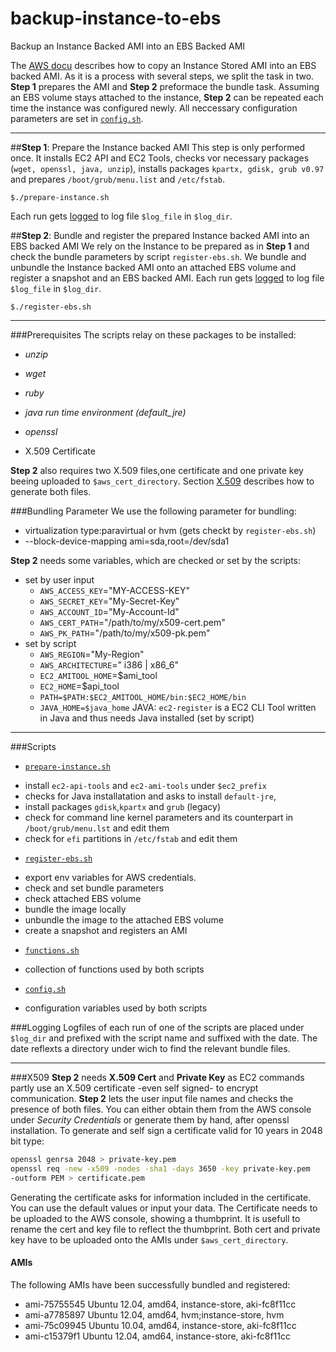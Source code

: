# backup-instance-to-ebs
Backup an Instance Backed AMI into an EBS Backed AMI

The [AWS
docu](http://docs.aws.amazon.com/AWSEC2/latest/UserGuide/creating-an-ami-instance-store.html#Using_ConvertingS3toEBS)
describes how to copy an Instance Stored AMI into an EBS backed AMI.
As it is a process with several steps, we split the task in two. **Step 1**
prepares the AMI and **Step 2** preformace the bundle task. Assuming an
EBS volume stays attached to the instance, **Step 2** can be repeated
each time the instance was configured newly. All neccessary
configuration parameters are set in [`config.sh`](config.sh).
______

##**Step 1**: Prepare the Instance backed AMI
This step is only performed once. It installs EC2 API and EC2 Tools, checks vor
necessary packages (`wget, openssl, java, unzip`), installs packages
`kpartx, gdisk, grub v0.97` and prepares `/boot/grub/menu.list` and
`/etc/fstab`. 
```
$./prepare-instance.sh
```
Each run gets [logged](#logging) to log file `$log_file` in `$log_dir`.

##**Step 2**: Bundle and register the prepared Instance backed AMI into an EBS backed AMI
We rely on the Instance to be prepared as in **Step 1** and check the bundle
parameters by script `register-ebs.sh`. We bundle and unbundle the Instance backed AMI onto 
an attached EBS volume and register a snapshot and an EBS backed AMI.
Each run gets [logged](#logging) to log file `$log_file` in `$log_dir`.

```
$./register-ebs.sh
```
--------

###Prerequisites
The scripts relay on these packages to be installed:
* _unzip_
* _wget_
* _ruby_
* _java run time environment (default_jre)_ 
* _openssl_ 
 
* X.509 Certificate

**Step 2** also requires two X.509 files,one certificate
and one private key beeing uploaded to `$aws_cert_directory`.
Section [X.509](#x509) describes how to generate both files.

###Bundling Parameter
We use the following parameter for bundling:
 * virtualization type:paravirtual or hvm (gets checkt by
   `register-ebs.sh`)
 *  --block-device-mapping ami=sda,root=/dev/sda1 

**Step 2** needs some variables, which are
checked or set by the scripts:
* set by user input
  + `AWS_ACCESS_KEY`="MY-ACCESS-KEY"
  + `AWS_SECRET_KEY`="My-Secret-Key"
  + `AWS_ACCOUNT_ID`="My-Account-Id"
  + `AWS_CERT_PATH`="/path/to/my/x509-cert.pem"
  + `AWS_PK_PATH`="/path/to/my/x509-pk.pem"
* set by script
  + `AWS_REGION`="My-Region"
  + `AWS_ARCHITECTURE`=" i386 | x86_6"
  + `EC2_AMITOOL_HOME`=$ami_tool
  + `EC2_HOME`=$api_tool
  + `PATH=$PATH:$EC2_AMITOOL_HOME/bin:$EC2_HOME/bin`
  + `JAVA_HOME=$java_home`
 JAVA: `ec2-register` is a EC2 CLI Tool written in Java and thus needs
  Java installed (set by script)

-------------
###Scripts
 + [`prepare-instance.sh`](prepare-instance.sh)
  - install `ec2-api-tools` and `ec2-ami-tools` under `$ec2_prefix`
  - checks for Java installatation and asks to install `default-jre`,
  - install packages `gdisk`,`kpartx` and `grub` (legacy)
  - check for command line kernel parameters and its counterpart in
   `/boot/grub/menu.lst` and edit them
  - check for `efi` partitions in `/etc/fstab` and edit them
 + [`register-ebs.sh`](register-ebs.sh)
  - export env variables for AWS credentials.
  - check and set bundle parameters
  - check attached EBS volume
  - bundle the image locally
  - unbundle the image to the attached EBS volume
  - create a snapshot and registers an AMI
 + [`functions.sh`](functions.sh)
  - collection of functions used by both scripts
 + [`config.sh`](config.sh)
  - configuration variables used by both scripts

###Logging
Logfiles of each run of one of the scripts are placed under `$log_dir`
and prefixed with the script name and suffixed with the date.
The date reflexts a directory under wich to find the relevant
bundle files.

--------
###X509
**Step 2** needs  **X.509 Cert** and **Private Key** as
EC2 commands partly use an X.509 certificate -even self signed- to
encrypt communication. **Step 2** lets the user input file names
and checks the presence of both files.
You can either obtain them from the AWS
console under _Security Credentials_ or generate them by hand, after
openssl installation. To generate and self sign a certificate valid for
10 years in 2048 bit type:
```bash
openssl genrsa 2048 > private-key.pem
openssl req -new -x509 -nodes -sha1 -days 3650 -key private-key.pem
-outform PEM > certificate.pem
```
Generating the certificate asks for information included in
the certificate. You can use the default values or input your data.
The Certificate needs to be uploaded to the AWS console, showing a
thumbprint. It is usefull to rename the cert and key file to reflect the
thumbprint. Both cert and private key have to be uploaded onto the AMIs
under `$aws_cert_directory`.

#### AMIs
The following AMIs have been successfully bundled and registered:
- ami-75755545 Ubuntu 12.04, amd64, instance-store, aki-fc8f11cc
- ami-a7785897 Ubuntu 12.04, amd64, hvm;instance-store, hvm
- ami-75c09945 Ubuntu 10.04, amd64, instance-store, aki-fc8f11cc
- ami-c15379f1 Ubuntu 12.04, amd64, instance-store, aki-fc8f11cc


